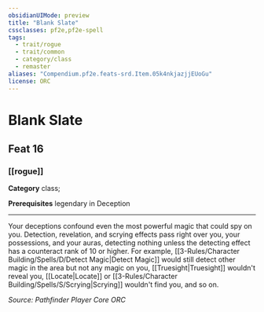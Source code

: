 ```yaml
---
obsidianUIMode: preview
title: "Blank Slate"
cssclasses: pf2e,pf2e-spell
tags:
  - trait/rogue
  - trait/common
  - category/class
  - remaster
aliases: "Compendium.pf2e.feats-srd.Item.05k4nkjazjjEUoGu"
license: ORC
---
```

# Blank Slate
## Feat 16
### [[rogue]]

**Category** class; 



**Prerequisites** legendary in Deception
* * *
Your deceptions confound even the most powerful magic that could spy on you. Detection, revelation, and scrying effects pass right over you, your possessions, and your auras, detecting nothing unless the detecting effect has a counteract rank of 10 or higher. For example, [[3-Rules/Character Building/Spells/D/Detect Magic|Detect Magic]] would still detect other magic in the area but not any magic on you, [[Truesight|Truesight]] wouldn't reveal you, [[Locate|Locate]] or [[3-Rules/Character Building/Spells/S/Scrying|Scrying]] wouldn't find you, and so on.

*Source: Pathfinder Player Core*
*ORC*